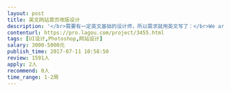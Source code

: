 ```yaml
---                
layout: post       
title: 英文网站首页改版设计           
description: '</br>需要有一定英文基础的设计师，所以需求就用英文写了：</br>We are looking for a freelancer to redesign the home page of www.logo123.com. The website is already online and functional, we are looking to give it a facelift. </br></br>All you have to provide is PSD file as we can implement the HTML ourselves. We have all the content and sample style we like, and need a web designer to make everything consistent and polished.</br></br>For more details, please visit: https://shimo.im/doc/5it6RPykwgQvRqDj/「Freelance gig - logo123...sign」</br>'     
contenturl: https://pro.lagou.com/project/3455.html      
tags: [UI设计,Photoshop,网站设计]            
salary: 3000-5000元          
publish_time: 2017-07-11 10:58:50         
review: 1591人                   
apply: 2人                   
recommend: 0人                   
time_range: 1-2周              
---                 
```

